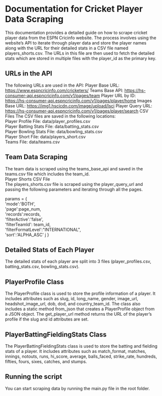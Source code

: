 # Documentation for Cricket Player Data Scraping
This documentation provides a detailed guide on how to scrape cricket player data from the ESPN Cricinfo website. The process involves using the website’s API to iterate through player data and store the player names along with the URL for their detailed stats in a CSV file named players_shorts.csv. The URLs in this file are then used to fetch the detailed stats which are stored in multiple files with the player_id as the primary key.
## URLs in the API
The following URLs are used in the API:
Player Base URL: https://www.espncricinfo.com/cricketers/
Teams Base API: https://hs-consumer-api.espncricinfo.com/v1/pages/team
Player URL by ID: https://hs-consumer-api.espncricinfo.com/v1/pages/player/home
Images Base URL: https://img1.hscicdn.com/image/upload/lsci
Player Query URL: https://hs-consumer-api.espncricinfo.com/v1/pages/player/search
CSV Files
The CSV files are saved in the following locations:  
Player Profile File: data/player_profiles.csv  
Player Batting Stats File: data/batting_stats.csv  
Player Bowling Stats File: data/bowling_stats.csv  
Player Short File: data/players_short.csv  
Teams File: data/teams.csv  
## Team Data Scraping
The team data is scraped using the teams_base_api and saved in the teams.csv file which includes the team_id.  
Player Shorts CSV File  
The players_shorts.csv file is scraped using the player_query_url and passing the following parameters and iterating through all the pages.  

params = {  
    'mode':'BOTH',  
    'page':page_num,  
    'records':records,  
    'filterActive':'false',  
    'filterTeamId': team_id,  
    'filterFormatLevel':"INTERNATIONAL",  
    'sort':'ALPHA_ASC'  j
}  

## Detailed Stats of Each Player
The detailed stats of each player are split into 3 files (player_profiles.csv, batting_stats.csv, bowling_stats.csv).
## PlayerProfile Class
The PlayerProfile class is used to store the profile information of a player. It includes attributes such as slug, id, long_name, gender, image_url, headshot_image_url, dob, dod, and country_team_id. The class also includes a static method from_json that creates a PlayerProfile object from a JSON object. The get_player_url method returns the URL of the player’s profile if the slug and id attributes are set.
## PlayerBattingFieldingStats Class
The PlayerBattingFieldingStats class is used to store the batting and fielding stats of a player. It includes attributes such as match_format, matches, innings, notouts, runs, hi_score, average, balls_faced, strike_rate, hundreds, fifties, fours, sixes, catches, and stumps.

## Running the script  
You can start scraping data by running the main.py file in the root folder.

